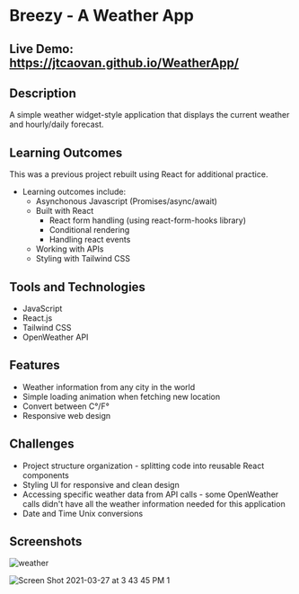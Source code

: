 # Breezy - A Weather App

## Live Demo: https://jtcaovan.github.io/WeatherApp/

## Description
A simple weather widget-style application that displays the current weather and hourly/daily forecast. 

## Learning Outcomes
This was a previous project rebuilt using React for additional practice.

* Learning outcomes include: 
    * Asynchonous Javascript (Promises/async/await)
    * Built with React
        * React form handling (using react-form-hooks library)
        * Conditional rendering
        * Handling react events
    * Working with APIs
    * Styling with Tailwind CSS

## Tools and Technologies
* JavaScript
* React.js
* Tailwind CSS
* OpenWeather API

## Features
* Weather information from any city in the world
* Simple loading animation when fetching new location
* Convert between C°/F°
* Responsive web design

## Challenges
* Project structure organization - splitting code into reusable React components
* Styling UI for responsive and clean design
* Accessing specific weather data from API calls - some OpenWeather calls didn't have all the weather information needed for this application
* Date and Time Unix conversions


## Screenshots
![weather](https://user-images.githubusercontent.com/61437879/132082403-0817deb6-4ccb-4c74-83af-ccb5a819d5ea.png)

![Screen Shot 2021-03-27 at 3 43 45 PM 1](https://user-images.githubusercontent.com/61437879/112736890-66fded00-8f13-11eb-8c5c-f7dc568c3f48.png)